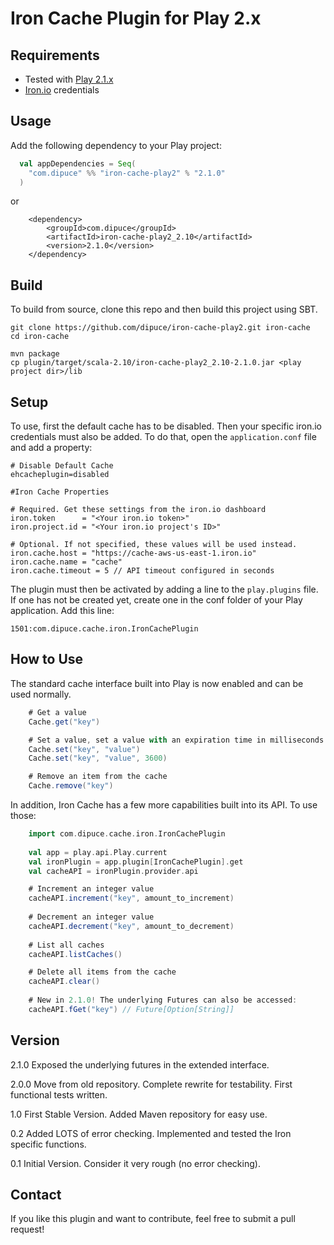 Iron Cache Plugin for Play 2.x
===

Requirements
---

* Tested with [Play 2.1.x][play]
* [Iron.io][iron] credentials

Usage
---

Add the following dependency to your Play project:

```scala
  val appDependencies = Seq(
    "com.dipuce" %% "iron-cache-play2" % "2.1.0"
  )
```
or
```
    <dependency>
        <groupId>com.dipuce</groupId>
        <artifactId>iron-cache-play2_2.10</artifactId>
        <version>2.1.0</version>
    </dependency>
```

Build
---

To build from source, clone this repo and then build this project using SBT.

    git clone https://github.com/dipuce/iron-cache-play2.git iron-cache
    cd iron-cache

    mvn package
    cp plugin/target/scala-2.10/iron-cache-play2_2.10-2.1.0.jar <play project dir>/lib

Setup
---

To use, first the default cache has to be disabled. Then your specific iron.io credentials must also be added.
To do that, open the `application.conf` file and add a property:

    # Disable Default Cache
    ehcacheplugin=disabled

    #Iron Cache Properties

    # Required. Get these settings from the iron.io dashboard
    iron.token      = "<Your iron.io token>"
    iron.project.id = "<Your iron.io project's ID>"

    # Optional. If not specified, these values will be used instead.
    iron.cache.host = "https://cache-aws-us-east-1.iron.io"
    iron.cache.name = "cache"
    iron.cache.timeout = 5 // API timeout configured in seconds

The plugin must then be activated by adding a line to the `play.plugins` file. If one has not be created yet, create one
in the conf folder of your Play application. Add this line:

    1501:com.dipuce.cache.iron.IronCachePlugin

How to Use
---

The standard cache interface built into Play is now enabled and can be used normally.

```scala
    # Get a value
    Cache.get("key")

    # Set a value, set a value with an expiration time in milliseconds
    Cache.set("key", "value")
    Cache.set("key", "value", 3600)

    # Remove an item from the cache
    Cache.remove("key")
```
In addition, Iron Cache has a few more capabilities built into its API. To use those:

```scala
    import com.dipuce.cache.iron.IronCachePlugin
    
    val app = play.api.Play.current
    val ironPlugin = app.plugin[IronCachePlugin].get
    val cacheAPI = ironPlugin.provider.api

    # Increment an integer value
    cacheAPI.increment("key", amount_to_increment)
    
    # Decrement an integer value
    cacheAPI.decrement("key", amount_to_decrement)
    
    # List all caches
    cacheAPI.listCaches()

    # Delete all items from the cache
    cacheAPI.clear()
    
    # New in 2.1.0! The underlying Futures can also be accessed:
    cacheAPI.fGet("key") // Future[Option[String]]
```

Version
---

2.1.0 Exposed the underlying futures in the extended interface.

2.0.0 Move from old repository. Complete rewrite for testability. First functional tests written.

1.0 First Stable Version. Added Maven repository for easy use.

0.2 Added LOTS of error checking. Implemented and tested the Iron specific functions.

0.1 Initial Version. Consider it very rough (no error checking).

Contact
---

If you like this plugin and want to contribute, feel free to submit a pull request!

[play]: http://www.playframework.com/ "Play Framework"
[iron]: http://www.iron.io            "Iron.io"
